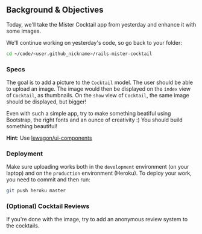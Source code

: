 ## Background & Objectives

Today, we'll take the Mister Cocktail app from yesterday and enhance it with some images.

We'll continue working on yesterday's code, so go back to your folder:

```bash
cd ~/code/<user.github_nickname>/rails-mister-cocktail
```

### Specs

The goal is to add a picture to the `Cocktail` model. The user should be able to
upload an image. The image would then be displayed on the `index` view
of `Cocktail`, as thumbnails. On the `show` view of `Cocktail`, the same
image should be displayed, but bigger!

Even with such a simple app, try to make something beatiful using Bootstrap,
the right fonts and an ounce of creativity :) You should build something beautiful!

**Hint**: Use [lewagon/ui-components](http://lewagon.github.io/ui-components/)

### Deployment

Make sure uploading works both in the `development` environment (on your laptop)
and on the `production` environment (Heroku). To deploy your work, you need
to commit and then run:

```bash
git push heroku master
```

### (Optional) Cocktail Reviews

If you're done with the image, try to add an anonymous review system to the cocktails.
